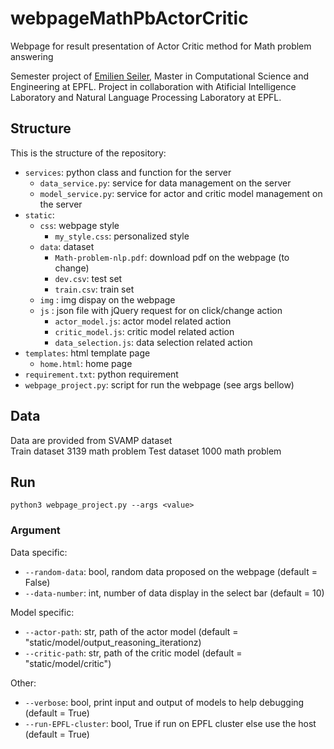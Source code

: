 # webpageMathPbActorCritic
Webpage for result presentation of Actor Critic method for Math problem answering

Semester project of [Emilien Seiler](mailto:emilien.seiler@epfl.ch), Master in Computational Science and Engineering at EPFL. 
Project in collaboration with Atificial Intelligence Laboratory and Natural Language Processing Laboratory at EPFL.

## Structure

This is the structure of the repository:

- `services`: python class and function for the server
  - `data_service.py`: service for data management on the server
  - `model_service.py`: service for actor and critic model management on the server
- `static`: 
  - `css`: webpage style
    - `my_style.css`: personalized style
  - `data`: dataset
    - `Math-problem-nlp.pdf`: download pdf on the webpage (to change)
    - `dev.csv`: test set
    - `train.csv`: train set
  - `img` : img dispay on the webpage
  - `js` : json file with jQuery request for on click/change action
    - `actor_model.js`: actor model related action
    - `critic_model.js`: critic model related action
    - `data_selection.js`: data selection related action
- `templates`: html template page
  - `home.html`: home page
- `requirement.txt`: python requirement
- `webpage_project.py`: script for run the webpage (see args bellow)


## Data
Data are provided from SVAMP dataset <br> 
Train dataset 3139 math problem 
Test dataset 1000 math problem

## Run
```
python3 webpage_project.py --args <value>
```
### Argument
Data specific:
- `--random-data`: bool, random data proposed on the webpage (default = False) 
- `--data-number`: int, number of data display in the select bar (default = 10)

Model specific:
- `--actor-path`: str, path of the actor model (default = "static/model/output_reasoning_iterationz) 
- `--critic-path`: str, path of the critic model (default = "static/model/critic")

Other:
- `--verbose`: bool, print input and output of models to help debugging (default = True) 
- `--run-EPFL-cluster`: bool, True if run on EPFL cluster else use the host (default = True)
